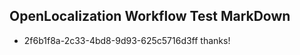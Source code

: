 ## OpenLocalization Workflow Test MarkDown
* 2f6b1f8a-2c33-4bd8-9d93-625c5716d3ff thanks!

<!--HONumber=Aug16_HO4-->


